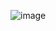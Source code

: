 ![image](https://github.com/carlargm/SPOTIFY-IMERSAO/assets/96596372/adf6c85d-b59b-4a4c-a46b-28941f7d0c37)
